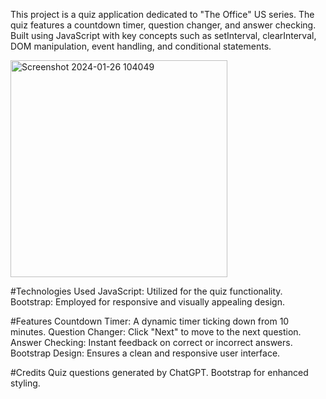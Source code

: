 This project is a quiz application dedicated to "The Office" US series. The quiz features a countdown timer, question changer, and answer checking. Built using JavaScript with key concepts such as setInterval, clearInterval, DOM manipulation, event handling, and conditional statements.


<img width="347" alt="Screenshot 2024-01-26 104049" src="https://github.com/itsonlyTushar/quiz-app/assets/123139719/a76862d3-20b8-4456-a334-9f58daaa8d79">




#Technologies Used
JavaScript: Utilized for the quiz functionality.
Bootstrap: Employed for responsive and visually appealing design.

#Features
Countdown Timer: A dynamic timer ticking down from 10 minutes.
Question Changer: Click "Next" to move to the next question.
Answer Checking: Instant feedback on correct or incorrect answers.
Bootstrap Design: Ensures a clean and responsive user interface.

#Credits
Quiz questions generated by ChatGPT.
Bootstrap for enhanced styling.


